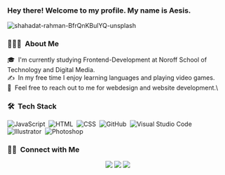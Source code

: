 ### Hey there! Welcome to my profile. My name is Aesis.

![shahadat-rahman-BfrQnKBulYQ-unsplash](https://user-images.githubusercontent.com/91593840/173126593-0a9f9830-8f6e-4777-a89b-46b206ee7bbf.jpg)


### 👨🏻‍💻 &nbsp;About Me

🎓 &nbsp;I'm currently studying Frontend-Development at Noroff School of Technology and Digital Media.\
✍️ &nbsp;In my free time I enjoy learning languages and playing video games.\
💬 &nbsp;Feel free to reach out to me for webdesign and website development.\



### 🛠 &nbsp;Tech Stack

![JavaScript](https://img.shields.io/badge/-JavaScript-05122A?style=flat&logo=javascript)&nbsp;
![HTML](https://img.shields.io/badge/-HTML-05122A?style=flat&logo=HTML5)&nbsp;
![CSS](https://img.shields.io/badge/-CSS-05122A?style=flat&logo=CSS3&logoColor=1572B6)&nbsp;
![GitHub](https://img.shields.io/badge/-GitHub-05122A?style=flat&logo=github)&nbsp;
![Visual Studio Code](https://img.shields.io/badge/-Visual%20Studio%20Code-05122A?style=flat&logo=visual-studio-code&logoColor=007ACC)&nbsp;
![Illustrator](https://img.shields.io/badge/-Illustrator-05122A?style=flat&logo=adobe-illustrator)&nbsp;
![Photoshop](https://img.shields.io/badge/-Photoshop-05122A?style=flat&logo=adobe-photoshop)&nbsp;



### 🤝🏻 &nbsp;Connect with Me

<p align="center">
<a href="mailto:aesiseide@gmail.com"><img src="https://img.shields.io/badge/-aesiseide@gmail.com-D14836?style=flat&logo=Gmail&logoColor=white"/></a>
<a href="https://instagram.com/aesiseide"><img src="https://img.shields.io/badge/-@aesiseide-E4405F?style=flat&logo=Instagram&logoColor=white"/></a>
<a href="https://facebook.com/aesis.eide"><img src="https://img.shields.io/badge/-@aesis.eide-1877F2?style=flat&logo=Facebook&logoColor=white"/></a>
</p>
